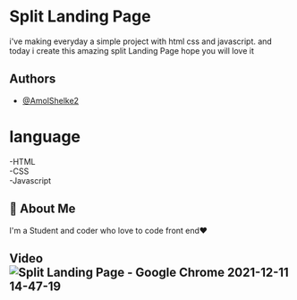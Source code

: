 # Split Landing Page

i've making everyday a simple project with html css and javascript. and today i create this amazing split Landing Page hope you will love it 

## Authors

- [@AmolShelke2](https://www.github.com/AmolShelke2)

# language

-HTML  
-CSS  
-Javascript

## 🚀 About Me

I'm a Student and coder who love to code front end❤️

## Video![Split Landing Page - Google Chrome 2021-12-11 14-47-19](https://user-images.githubusercontent.com/95171638/145682707-b0b1f20a-df86-4742-b387-706b7c7374f7.gif)
